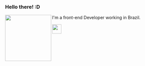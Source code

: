 ### Hello there! :D

<div>
<img align=left src="https://user-images.githubusercontent.com/86322489/159967358-8e245b48-ee91-4130-afbf-6ba545924985.gif" width="150" height="150" />
  <p>I'm a front-end Developer working in Brazil.</p>
  <pI’m currently learning React.</p>
</div>

<div>
  <img src="https://cdn.jsdelivr.net/gh/devicons/devicon/icons/html5/html5-original.svg" width="30" height="30" list-style=none/>
</div>
    





